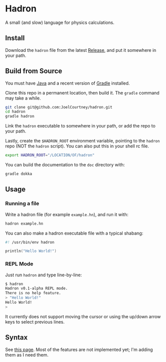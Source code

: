 # Hadron

A small (and slow) language for physics calculations.

## Install

Download the `hadron` file from the latest [Release](https://github.com/JoelCourtney/hadron/releases), and put it somewhere in your path.

## Build from Source

You must have [Java](https://www.java.com/en/) and a recent version of [Gradle](https://gradle.org/) installed.

Clone this repo in a permanent location, then build it. The `gradle` command may take a while.

```bash
git clone git@github.com:JoelCourtney/hadron.git
cd hadron
gradle hadron
```

Link the `hadron` executable to somewhere in your path, or add the repo to your path.

Lastly, create the `$HADRON_ROOT` environment variable, pointing to the `hadron` repo (NOT the `hadron` script). You can also put this in your shell rc file.

```bash
export HADRON_ROOT="/LOCATION/OF/hadron"
```

You can build the documentation to the `doc` directory with:

```bash
gradle dokka
```

## Usage

### Running a file

Write a hadron file (for example `example.hn`), and run it with:

```bash
hadron example.hn
```

You can also make a hadron executable file with a typical shabang:

```kotlin
#! /usr/bin/env hadron

println("Hello World!")
```

### REPL Mode

Just run `hadron` and type line-by-line:

```bash
$ hadron
Hadron v0.1-alpha REPL mode.
There is no help feature.
> "Hello World!"
Hello World!
> 
```

It currently does not support moving the cursor or using the up/down arrow keys to select previous lines.

## Syntax

See [this page](https://www.joelcourtney.net/hadron). Most of the features are not implemented yet; I'm adding them as I need them.
